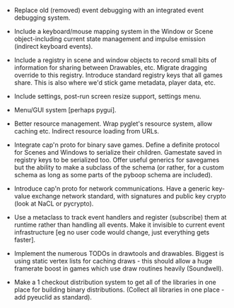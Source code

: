 * Replace old (removed) event debugging with an integrated event debugging system.

* Include a keyboard/mouse mapping system in the Window or Scene object-including
  current state management and impulse emission (indirect keyboard events).

* Include a registry in scene and window objects to record small bits of information
  for sharing between Drawables, etc. Migrate dragging override to this registry.
  Introduce standard registry keys that all games share. This is also where we'd
  stick game metadata, player data, etc.

* Include settings, post-run screen resize support, settings menu.

* Menu/GUI system [perhaps pygui].

* Better resource management. Wrap pyglet's resource system, allow caching etc.
  Indirect resource loading from URLs.

* Integrate cap'n proto for binary save games. Define a definite protocol for
  Scenes and Windows to serialize their children. Gamestate saved in registry
  keys to be serialized too. Offer useful generics for savegames but the ability
  to make a subclass of the schema (or rather, for a custom schema as long as
  some parts of the pyboop schema are included).

* Introduce cap'n proto for network communications. Have a generic key-value
  exchange network standard, with signatures and public key crypto (look
  at NaCL or pycrypto).

* Use a metaclass to track event handlers and register (subscribe) them at
  runtime rather than handling all events. Make it invisible to current
  event infrastructure [eg no user code would change, just everything gets
  faster].

* Implement the numerous TODOs in drawtools and drawables. Biggest is using
  static vertex lists for caching draws - this should allow a huge framerate
  boost in games which use draw routines heavily (Soundwell).

* Make a 1 checkout distribution system to get all of the libraries in one
  place for building binary distributions. (Collect all libraries in one
  place - add pyeuclid as standard).
